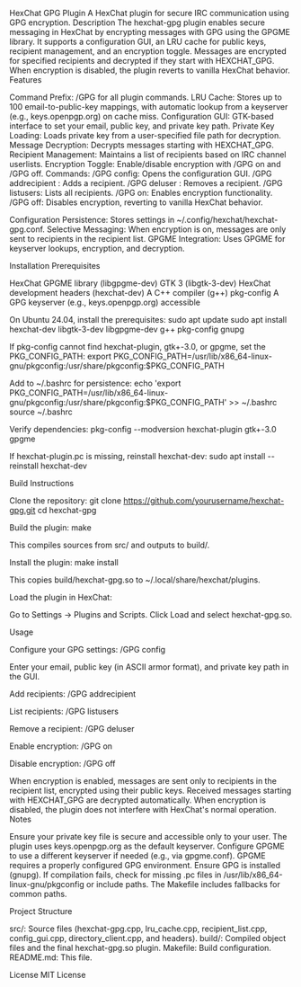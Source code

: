 HexChat GPG Plugin
A HexChat plugin for secure IRC communication using GPG encryption.
Description
The hexchat-gpg plugin enables secure messaging in HexChat by encrypting messages with GPG using the GPGME library. It supports a configuration GUI, an LRU cache for public keys, recipient management, and an encryption toggle. Messages are encrypted for specified recipients and decrypted if they start with HEXCHAT_GPG. When encryption is disabled, the plugin reverts to vanilla HexChat behavior.
Features

Command Prefix: /GPG for all plugin commands.
LRU Cache: Stores up to 100 email-to-public-key mappings, with automatic lookup from a keyserver (e.g., keys.openpgp.org) on cache miss.
Configuration GUI: GTK-based interface to set your email, public key, and private key path.
Private Key Loading: Loads private key from a user-specified file path for decryption.
Message Decryption: Decrypts messages starting with HEXCHAT_GPG.
Recipient Management: Maintains a list of recipients based on IRC channel userlists.
Encryption Toggle: Enable/disable encryption with /GPG on and /GPG off.
Commands:
/GPG config: Opens the configuration GUI.
/GPG addrecipient <nick> <email>: Adds a recipient.
/GPG deluser <nick>: Removes a recipient.
/GPG listusers: Lists all recipients.
/GPG on: Enables encryption functionality.
/GPG off: Disables encryption, reverting to vanilla HexChat behavior.


Configuration Persistence: Stores settings in ~/.config/hexchat/hexchat-gpg.conf.
Selective Messaging: When encryption is on, messages are only sent to recipients in the recipient list.
GPGME Integration: Uses GPGME for keyserver lookups, encryption, and decryption.

Installation
Prerequisites

HexChat
GPGME library (libgpgme-dev)
GTK 3 (libgtk-3-dev)
HexChat development headers (hexchat-dev)
A C++ compiler (g++)
pkg-config
A GPG keyserver (e.g., keys.openpgp.org) accessible

On Ubuntu 24.04, install the prerequisites:
sudo apt update
sudo apt install hexchat-dev libgtk-3-dev libgpgme-dev g++ pkg-config gnupg

If pkg-config cannot find hexchat-plugin, gtk+-3.0, or gpgme, set the PKG_CONFIG_PATH:
export PKG_CONFIG_PATH=/usr/lib/x86_64-linux-gnu/pkgconfig:/usr/share/pkgconfig:$PKG_CONFIG_PATH

Add to ~/.bashrc for persistence:
echo 'export PKG_CONFIG_PATH=/usr/lib/x86_64-linux-gnu/pkgconfig:/usr/share/pkgconfig:$PKG_CONFIG_PATH' >> ~/.bashrc
source ~/.bashrc

Verify dependencies:
pkg-config --modversion hexchat-plugin gtk+-3.0 gpgme

If hexchat-plugin.pc is missing, reinstall hexchat-dev:
sudo apt install --reinstall hexchat-dev

Build Instructions

Clone the repository:
git clone https://github.com/yourusername/hexchat-gpg.git
cd hexchat-gpg


Build the plugin:
make

This compiles sources from src/ and outputs to build/.

Install the plugin:
make install

This copies build/hexchat-gpg.so to ~/.local/share/hexchat/plugins.

Load the plugin in HexChat:

Go to Settings -> Plugins and Scripts.
Click Load and select hexchat-gpg.so.



Usage

Configure your GPG settings:
/GPG config

Enter your email, public key (in ASCII armor format), and private key path in the GUI.

Add recipients:
/GPG addrecipient <nick> <email>


List recipients:
/GPG listusers


Remove a recipient:
/GPG deluser <nick>


Enable encryption:
/GPG on


Disable encryption:
/GPG off



When encryption is enabled, messages are sent only to recipients in the recipient list, encrypted using their public keys. Received messages starting with HEXCHAT_GPG are decrypted automatically. When encryption is disabled, the plugin does not interfere with HexChat's normal operation.
Notes

Ensure your private key file is secure and accessible only to your user.
The plugin uses keys.openpgp.org as the default keyserver. Configure GPGME to use a different keyserver if needed (e.g., via gpgme.conf).
GPGME requires a properly configured GPG environment. Ensure GPG is installed (gnupg).
If compilation fails, check for missing .pc files in /usr/lib/x86_64-linux-gnu/pkgconfig or include paths. The Makefile includes fallbacks for common paths.

Project Structure

src/: Source files (hexchat-gpg.cpp, lru_cache.cpp, recipient_list.cpp, config_gui.cpp, directory_client.cpp, and headers).
build/: Compiled object files and the final hexchat-gpg.so plugin.
Makefile: Build configuration.
README.md: This file.

License
MIT License